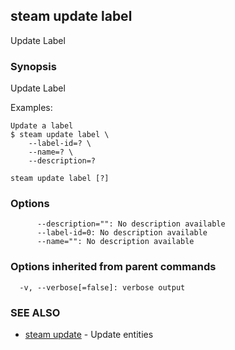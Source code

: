 ## steam update label

Update Label

### Synopsis


Update Label

Examples:

    Update a label
    $ steam update label \
        --label-id=? \
        --name=? \
        --description=?

```
steam update label [?]
```

### Options

```
      --description="": No description available
      --label-id=0: No description available
      --name="": No description available
```

### Options inherited from parent commands

```
  -v, --verbose[=false]: verbose output
```

### SEE ALSO
* [steam update](steam_update.md)	 - Update entities

